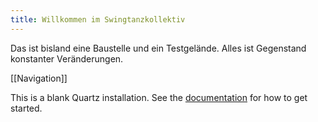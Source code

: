 ```yaml
---
title: Willkommen im Swingtanzkollektiv
---
```


Das ist bisland eine Baustelle und ein Testgelände. Alles ist Gegenstand konstanter Veränderungen.

[[Navigation]]

This is a blank Quartz installation.
See the [documentation](https://quartz.jzhao.xyz) for how to get started.
